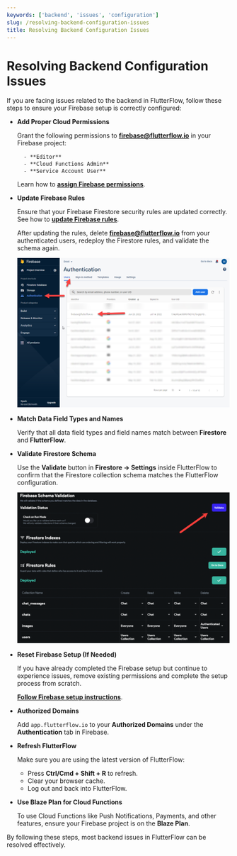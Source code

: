 ```yaml
---
keywords: ['backend', 'issues', 'configuration']
slug: /resolving-backend-configuration-issues
title: Resolving Backend Configuration Issues
---
```

# Resolving Backend Configuration Issues

If you are facing issues related to the backend in FlutterFlow, follow these steps to ensure your Firebase setup is correctly configured:

- **Add Proper Cloud Permissions**

    Grant the following permissions to **firebase@flutterflow.io** in your Firebase project:

        - **Editor**
        - **Cloud Functions Admin**
        - **Service Account User**

    Learn how to **[assign Firebase permissions](/integrations/firebase/connect-to-firebase/#allow-flutterflow-to-access-your-project)**. 

- **Update Firebase Rules**

    Ensure that your Firebase Firestore security rules are updated correctly. See how to **[update Firebase rules](/integrations/database/cloud-firestore/firestore-rules/)**.

    After updating the rules, delete **firebase@flutterflow.io** from your authenticated users, redeploy the Firestore rules, and validate the schema again.

    ![](../assets/20250430121532523511.png)

- **Match Data Field Types and Names**

    Verify that all data field types and field names match between **Firestore** and **FlutterFlow**.

- **Validate Firestore Schema**

    Use the **Validate** button in **Firestore → Settings** inside FlutterFlow to confirm that the Firestore collection schema matches the FlutterFlow configuration.

    ![](../assets/20250430121532793176.png)

- **Reset Firebase Setup (If Needed)**

    If you have already completed the Firebase setup but continue to experience issues, remove existing permissions and complete the setup process from scratch.

    **[Follow Firebase setup instructions](/integrations/firebase/connect-to-firebase/)**.

- **Authorized Domains**

    Add `app.flutterflow.io` to your **Authorized Domains** under the **Authentication** tab in Firebase.

- **Refresh FlutterFlow**

    Make sure you are using the latest version of FlutterFlow:

    - Press **Ctrl/Cmd + Shift + R** to refresh.
    - Clear your browser cache.
    - Log out and back into FlutterFlow.

- **Use Blaze Plan for Cloud Functions**

    To use Cloud Functions like Push Notifications, Payments, and other features, ensure your Firebase project is on the **Blaze Plan**.

By following these steps, most backend issues in FlutterFlow can be resolved effectively.
